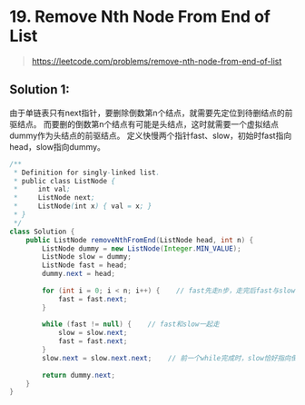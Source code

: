 # 19. Remove Nth Node From End of List
> https://leetcode.com/problems/remove-nth-node-from-end-of-list

## Solution 1: 
由于单链表只有next指针，要删除倒数第n个结点，就需要先定位到待删结点的前驱结点。
而要删的倒数第n个结点有可能是头结点，这时就需要一个虚拟结点dummy作为头结点的前驱结点。
定义快慢两个指针fast、slow，初始时fast指向head，slow指向dummy。
```java
/**
 * Definition for singly-linked list.
 * public class ListNode {
 *     int val;
 *     ListNode next;
 *     ListNode(int x) { val = x; }
 * }
 */
class Solution {
    public ListNode removeNthFromEnd(ListNode head, int n) {
        ListNode dummy = new ListNode(Integer.MIN_VALUE);
        ListNode slow = dummy;
        ListNode fast = head;
        dummy.next = head;
        
        for (int i = 0; i < n; i++) {    // fast先走n步，走完后fast与slow中间就隔了n个结点
            fast = fast.next;
        }
        
        while (fast != null) {    // fast和slow一起走
            slow = slow.next;
            fast = fast.next;
        }
        slow.next = slow.next.next;    // 前一个while完成时，slow恰好指向倒数第n个结点的前驱结点
        
        return dummy.next;
    }
}
```
